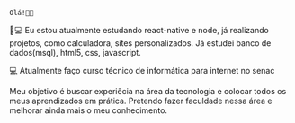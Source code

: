    Olá!👋👋
    
  📓💻  Eu estou atualmente estudando react-native e node, já realizando projetos, como calculadora, sites personalizados.
    Já estudei banco de dados(msql), html5, css, javascript.
    
   💻 Atualmente faço curso técnico de informática para internet no senac 
   
   Meu objetivo é buscar experiêcia na área da tecnologia e colocar todos os meus aprendizados em prática. Pretendo fazer faculdade nessa área e melhorar ainda mais o meu conhecimento. 
   
  <div>
    <a href="https://github.com/GabrielMoura2004/GabrielHenrique/edit/main/README.md">
        

